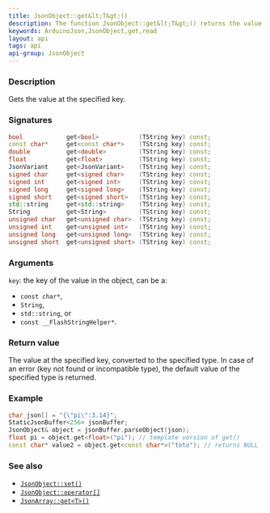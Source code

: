 ```yaml
---
title: JsonObject::get&lt;T&gt;()
description: The function JsonObject::get&lt;T&gt;() returns the value at specified key.
keywords: ArduinoJson,JsonObject,get,read
layout: api
tags: api
api-group: JsonObject
---
```


### Description

Gets the value at the specified key.

### Signatures

```c++
bool            get<bool>           (TString key) const;
const char*     get<const char*>    (TString key) const;
double          get<double>         (TString key) const;
float           get<float>          (TString key) const;
JsonVariant     get<JsonVariant>    (TString key) const;
signed char     get<signed char>    (TString key) const;
signed int      get<signed int>     (TString key) const;
signed long     get<signed long>    (TString key) const;
signed short    get<signed short>   (TString key) const;
std::string     get<std::string>    (TString key) const;
String          get<String>         (TString key) const;
unsigned char   get<unsigned char>  (TString key) const;
unsigned int    get<unsigned int>   (TString key) const;
unsigned long   get<unsigned long>  (TString key) const;
unsigned short  get<unsigned short> (TString key) const;
```

### Arguments

`key`: the key of the value in the object, can be a:

* `const char*`,
* `String`,
* `std::string`, or
* `const __FlashStringHelper*`.

### Return value

The value at the specified key, converted to the specified type.
In case of an error (key not found or incompatible type), the default value of the specified type is returned.

### Example

```c++
char json[] = "{\"pi\":3.14}";
StaticJsonBuffer<256> jsonBuffer;
JsonObject& object = jsonBuffer.parseObject(json);
float pi = object.get<float>("pi"); // template version of get()
const char* value2 = object.get<const char*>("toto"); // returns NULL
```

### See also

* [`JsonObject::set()`]({{site.baseurl}}/api/jsonobject/set/)
* [`JsonObject::operator[]`]({{site.baseurl}}/api/jsonobject/subscript/)
* [`JsonArray::get<T>()`]({{site.baseurl}}/api/jsonarray/get/)